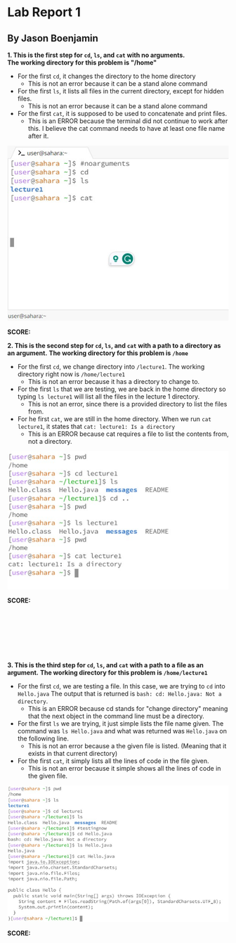 # Lab Report 1 
## By Jason Boenjamin

**1. This is the first step for `cd`, `ls`, and `cat` with no arguments.**  
**The working directory for this problem is "/home"**

* For the first `cd`, it changes the directory to the home directory
  - This is not an error because it can be a stand alone command
* For the first `ls`, it lists all files in the current directory, except for hidden files.
  - This is not an error because it can be a stand alone command
* For the first `cat`, it is supposed to be used to concatenate and print files.
  - This is an ERROR because the terminal did not continue to work after this. I believe the cat command needs to have at least one file name after it.

![Image](CSE15_Lab1_SC1.jpg)

**SCORE:**  
  
  
**2. This is the second step for `cd`, `ls`, and `cat` with a path to a directory as an argument.**
**The working directory for this problem is `/home`**

* For the first `cd`, we change directory into `/lecture1`. The working directory right now is `/home/lecture1`
  - This is not an error because it has a directory to change to.
* For the first `ls` that we are testing, we are back in the home directory so typing `ls lecture1` will list all the files in the lecture 1 directory.
  - This is not an error, since there is a provided directory to list the files from.
* For he first `cat`, we are still in the home directory. When we run `cat lecture1`, it states that `cat: lecture1: Is a directory`
  - This is an ERROR because cat requires a file to list the contents from, not a directory.
  

![Image](CSE15_Lab1_SC2.jpg)

**SCORE:**

<br>
<br>
<br>
<br>
<br>
<br>


**3. This is the third step for `cd`, `ls`, and `cat` with a path to a file as an argument.**
**The working directory for this problem is `/home/lecture1`**
 
* For the first `cd`, we are testing a file. In this case, we are trying to `cd` into `Hello.java` The output that is returned is `bash: cd: Hello.java: Not a directory`.
  - This is an ERROR because cd stands for "change directory" meaning that the next object in the command line must be a directory.
* For the first `ls` we are trying, it just simple lists the file name given. The command was `ls Hello.java` and what was returned was `Hello.java` on the following line.
  - This is not an error because a the given file is listed. (Meaning that it exists in that current directory)
* For the first `cat`, it simply lists all the lines of code in the file given.
  - This is not an error because it simple shows all the lines of code in the given file.



![Image](CSE15_Lab1_SC3.jpg)

**SCORE:**

